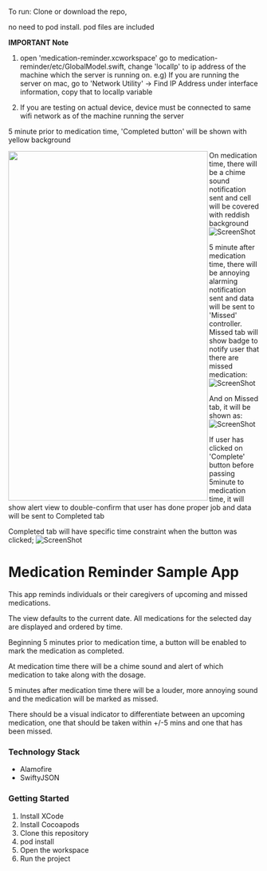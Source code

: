 To run: 
Clone or download the repo, 

no need to pod install. pod files are included

**IMPORTANT Note**
1. open 'medication-reminder.xcworkspace' go to medication-reminder/etc/GlobalModel.swift, change 'localIp' to ip address of the machine which the server is running on.
 e.g) If you are running the server on mac, go to 'Network Utility' -> Find IP Address under interface information, copy that to localIp variable

2. If you are testing on actual device, device must be connected to same wifi network as of the machine running the server

5 minute prior to medication time, 'Completed button' will be shown with yellow background

<img  src = "/screenshots/5before.png" align="left" height="700" width="400" />


On medication time, there will be a chime sound notification sent and cell will be covered with reddish background
![ScreenShot](/screenshots/ontime.png)

5 minute after medication time, there will be annoying alarming notification sent and data will be sent to 'Missed' controller. 
Missed tab will show badge to notify user that there are missed medication: 
![ScreenShot](/screenshots/after1.png)

And on Missed tab, it will be shown as: 
![ScreenShot](/screenshots/after2.png)

If user has clicked on 'Complete' button before passing 5minute to medication time, 
it will show alert view to double-confirm that user has done proper job and data will be sent to Completed tab

Completed tab will have specific time constraint when the button was clicked;
![ScreenShot](/screenshots/complete.png)

Medication Reminder Sample App
==============================

This app reminds individuals or their caregivers of upcoming and missed medications.

The view defaults to the current date. All medications for the selected day are displayed and ordered by time.

Beginning 5 minutes prior to medication time, a button will be enabled to mark the medication as completed.

At medication time there will be a chime sound and alert of which medication to take along with the dosage.

5 minutes after medication time there will be a louder, more annoying sound and the medication will be marked as missed.

There should be a visual indicator to differentiate between an upcoming medication, one that should be taken within +/-5 mins and one that has been missed.

### Technology Stack
* Alamofire
* SwiftyJSON

### Getting Started

1. Install XCode
2. Install Cocoapods
3. Clone this repository
4. pod install
5. Open the workspace
6. Run the project
